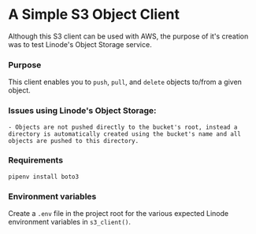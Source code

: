 # A Simple S3 Object Client

Although this S3 client can be used with AWS, the purpose of it's creation was to test Linode's Object Storage service.

### Purpose

This client enables you to `push`, `pull`, and `delete` objects to/from a given object.

### Issues using Linode's Object Storage:

    - Objects are not pushed directly to the bucket's root, instead a directory is automatically created using the bucket's name and all objects are pushed to this directory.
    
### Requirements

```
pipenv install boto3
```

### Environment variables

Create a `.env` file in the project root for the various expected Linode environment variables in `s3_client()`.